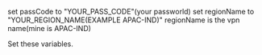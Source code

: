 set passCode to "YOUR_PASS_CODE"(your passworld)
set regionName to "YOUR_REGION_NAME(EXAMPLE APAC-IND)" regionName is the vpn name(mine is APAC-IND)

Set these variables.

